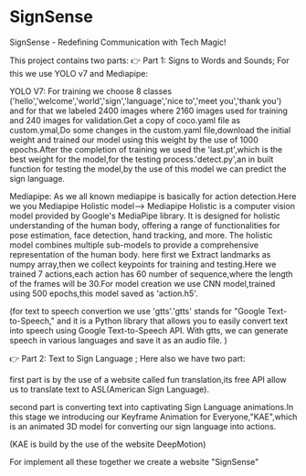 # SignSense
SignSense - Redefining Communication with Tech Magic!

   This project contains two parts:
👉 Part 1: Signs to Words and Sounds; For this we use YOLO v7 and Mediapipe:

YOLO V7: For training we choose 8 classes ('hello','welcome','world','sign','language','nice to','meet you','thank you') and for that we labeled 2400 images where 2160 images used for training and 240 images for validation.Get a copy of coco.yaml file as custom.ymal,Do some changes in the custom.yaml file,download the initial weight and trained our model using this weight by the use of 1000 epochs.After the completion of training we used the 'last.pt',which is the best weight for the model,for the testing process.'detect.py',an in built function for testing the model,by the use of this model we can predict the sign language.

Mediapipe: As we all known mediapipe is basically for action detection.Here we you Mediapipe Holistic model--> Mediapipe Holistic is a computer vision model provided by Google's MediaPipe library. It is designed for holistic understanding of the human body, offering a range of functionalities for pose estimation, face detection, hand tracking, and more. The holistic model combines multiple sub-models to provide a comprehensive representation of the human body. here first we Extract landmarks as numpy array,then we collect keypoints for training and testing.Here we trained 7 actions,each action has 60 number of sequence,where the length of the frames will be 30.For model creation we use CNN model,trained using 500 epochs,this model saved as 'action.h5'.

(for text to speech convertion we use 'gtts'.'gtts' stands for "Google Text-to-Speech," and it is a Python library that allows you to easily convert text into speech using Google Text-to-Speech API. With gtts, we can generate speech in various languages and save it as an audio file. )

👉 Part 2: Text to Sign Language ; Here also we have two part:

first part is by the use of a website called fun translation,its free API allow us to translate text to ASL(American Sign Language).

second part is converting text into captivating Sign Language animations.In this stage we introducing our Keyframe Animation for Everyone,"KAE",which is an animated 3D model for converting our sign language into actions.

(KAE is build by the use of the website DeepMotion)

For implement all these together we create a website "SignSense"
